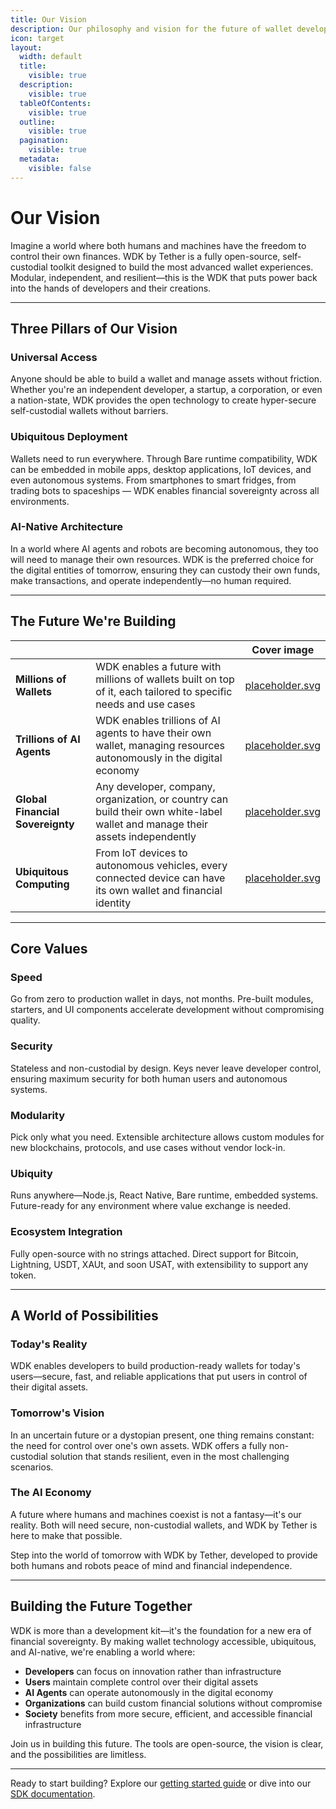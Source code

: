 ```yaml
---
title: Our Vision
description: Our philosophy and vision for the future of wallet development and asset management
icon: target
layout:
  width: default
  title:
    visible: true
  description:
    visible: true
  tableOfContents:
    visible: true
  outline:
    visible: true
  pagination:
    visible: true
  metadata:
    visible: false
---
```


# Our Vision

Imagine a world where both humans and machines have the freedom to control their own finances. WDK by Tether is a fully open-source, self-custodial toolkit designed to build the most advanced wallet experiences. Modular, independent, and resilient—this is the WDK that puts power back into the hands of developers and their creations.

***

## Three Pillars of Our Vision

### **Universal Access**
Anyone should be able to build a wallet and manage assets without friction. Whether you're an independent developer, a startup, a corporation, or even a nation-state, WDK provides the open technology to create hyper-secure self-custodial wallets without barriers.

### **Ubiquitous Deployment**
Wallets need to run everywhere. Through Bare runtime compatibility, WDK can be embedded in mobile apps, desktop applications, IoT devices, and even autonomous systems. From smartphones to smart fridges, from trading bots to spaceships — WDK enables financial sovereignty across all environments.

### **AI-Native Architecture**
In a world where AI agents and robots are becoming autonomous, they too will need to manage their own resources. WDK is the preferred choice for the digital entities of tomorrow, ensuring they can custody their own funds, make transactions, and operate independently—no human required.

***

## The Future We're Building

<table data-view="cards">
	<thead>
		<tr>
			<th></th>
			<th></th>
			<th data-hidden data-card-cover data-type="image">Cover image</th>
		</tr>
	</thead>
	<tbody>
		<tr>
			<td><strong>Millions of Wallets</strong></td>
			<td>WDK enables a future with millions of wallets built on top of it, each tailored to specific needs and use cases</td>
			<td><a href="../assets/card-placeholder1.svg">placeholder.svg</a></td>
		</tr>
		<tr>
			<td><strong>Trillions of AI Agents</strong></td>
			<td>WDK enables trillions of AI agents to have their own wallet, managing resources autonomously in the digital economy</td>
			<td><a href="../assets/card-placeholder2.svg">placeholder.svg</a></td>
		</tr>
		<tr>
			<td><strong>Global Financial Sovereignty</strong></td>
			<td>Any developer, company, organization, or country can build their own white-label wallet and manage their assets independently</td>
			<td><a href="../assets/card-placeholder3.svg">placeholder.svg</a></td>
		</tr>
		<tr>
			<td><strong>Ubiquitous Computing</strong></td>
			<td>From IoT devices to autonomous vehicles, every connected device can have its own wallet and financial identity</td>
			<td><a href="../assets/card-placeholder1.svg">placeholder.svg</a></td>
		</tr>
	</tbody>
</table>

***

## Core Values

### **Speed**
Go from zero to production wallet in days, not months. Pre-built modules, starters, and UI components accelerate development without compromising quality.

### **Security**
Stateless and non-custodial by design. Keys never leave developer control, ensuring maximum security for both human users and autonomous systems.

### **Modularity**
Pick only what you need. Extensible architecture allows custom modules for new blockchains, protocols, and use cases without vendor lock-in.

### **Ubiquity**
Runs anywhere—Node.js, React Native, Bare runtime, embedded systems. Future-ready for any environment where value exchange is needed.

### **Ecosystem Integration**
Fully open-source with no strings attached. Direct support for Bitcoin, Lightning, USDT, XAUt, and soon USAT, with extensibility to support any token.

***

## A World of Possibilities

### **Today's Reality**
WDK enables developers to build production-ready wallets for today's users—secure, fast, and reliable applications that put users in control of their digital assets.

### **Tomorrow's Vision**
In an uncertain future or a dystopian present, one thing remains constant: the need for control over one's own assets. WDK offers a fully non-custodial solution that stands resilient, even in the most challenging scenarios.

### **The AI Economy**
A future where humans and machines coexist is not a fantasy—it's our reality. Both will need secure, non-custodial wallets, and WDK by Tether is here to make that possible.

Step into the world of tomorrow with WDK by Tether, developed to provide both humans and robots peace of mind and financial independence.

***

## Building the Future Together

WDK is more than a development kit—it's the foundation for a new era of financial sovereignty. By making wallet technology accessible, ubiquitous, and AI-native, we're enabling a world where:

- **Developers** can focus on innovation rather than infrastructure
- **Users** maintain complete control over their digital assets
- **AI Agents** can operate autonomously in the digital economy
- **Organizations** can build custom financial solutions without compromise
- **Society** benefits from more secure, efficient, and accessible financial infrastructure

Join us in building this future. The tools are open-source, the vision is clear, and the possibilities are limitless.

***

Ready to start building? Explore our [getting started guide](../getting-started/prerequisites.md) or dive into our [SDK documentation](../sdk/getting-started.md).

